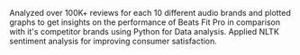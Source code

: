 Analyzed over 100K+ reviews for each 10 different audio brands and plotted graphs to get insights on the performance of Beats Fit Pro in comparison with it's competitor brands using Python for Data analysis.
Applied NLTK sentiment analysis for improving consumer satisfaction.
